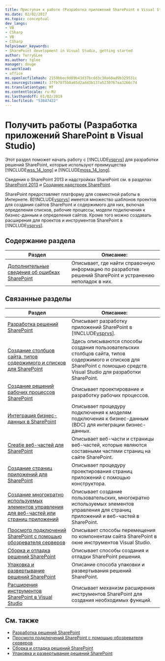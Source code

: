 ```yaml
---
title: Приступая к работе (Разработка приложений SharePoint в Visual Studio) | Документация Майкрософт
ms.date: 02/02/2017
ms.topic: conceptual
dev_langs:
- VB
- CSharp
- VB
- CSharp
helpviewer_keywords:
- SharePoint development in Visual Studio, getting started
author: TerryGLee
ms.author: tglee
manager: douge
ms.workload:
- office
ms.openlocfilehash: 2159bbec0d89b43d37bcdd3c30a60ad9b329531c
ms.sourcegitcommit: 37fb7075b0a65d2add3b137a5230767aa3266c74
ms.translationtype: MT
ms.contentlocale: ru-RU
ms.lasthandoff: 01/02/2019
ms.locfileid: "53847422"
---
```

# <a name="get-started-sharepoint-development-in-visual-studio"></a>Получить работы (Разработка приложений SharePoint в Visual Studio)
  Этот раздел поможет начать работу с [!INCLUDE[vsprvs](../sharepoint/includes/vsprvs-md.md)] для разработки решений SharePoint, которые используют преимущества [!INCLUDE[wss_14_long](../sharepoint/includes/wss-14-long-md.md)] и [!INCLUDE[moss_14_long](../sharepoint/includes/moss-14-long-md.md)].

 Сведения о SharePoint 2013 и надстройках SharePoint см. в разделах [SharePoint 2013](https://msdn.microsoft.com/library/jj162979.aspx) и [Создание надстроек SharePoint](/sharepoint/dev/sp-add-ins/sharepoint-add-ins).

 SharePoint предоставляет платформу для совместной работы в Интернете. В[!INCLUDE[vsprvs](../sharepoint/includes/vsprvs-md.md)] имеется множество шаблонов проектов для создания сайтов SharePoint и содержимого для них, включая определения списков, рабочие процессы, модели подключения к бизнес-данным и определения сайтов. Кроме того можно создавать расширения для проектов и инструментов SharePoint в [!INCLUDE[vsprvs](../sharepoint/includes/vsprvs-md.md)].

## <a name="in-this-section"></a>Содержание раздела

|Раздел|Описание:|
|-----------|-----------------|
|[Дополнительные сведения об ошибках SharePoint](../sharepoint/additional-information-for-sharepoint-errors.md)|Описывает, где найти справочную информацию по разработке решений SharePoint и устранению неполадок в них.|

## <a name="related-sections"></a>Связанные разделы

|Раздел|Описание:|
|-----------|-----------------|
|[Разработка решений SharePoint](../sharepoint/developing-sharepoint-solutions.md)|Описывает разработку приложений SharePoint в [!INCLUDE[vsprvs](../sharepoint/includes/vsprvs-md.md)].|
|[Создание столбцов сайта, типов содержимого и списков для SharePoint](../sharepoint/creating-site-columns-content-types-and-lists-for-sharepoint.md)|Здесь описываются способы создания пользовательских столбцов сайта, типов содержимого и списков для SharePoint с помощью средств Visual Studio для разработки SharePoint.|
|[Создание решений рабочих процессов SharePoint](../sharepoint/creating-sharepoint-workflow-solutions.md)|Описывает проектирование и разработку рабочих процессов.|
|[Интеграция бизнес-данных в SharePoint](../sharepoint/integrating-business-data-into-sharepoint.md)|Описывает процедуру подключения к моделям подключения к бизнес-данным (BDC) для интеграции бизнес-данных.|
|[Creatie веб-частей для SharePoint](../sharepoint/creating-web-parts-for-sharepoint.md)|Описывает веб-части и страницы веб-частей, которые являются составными частями страниц на сайте SharePoint.|
|[Создание страниц приложений для SharePoint](../sharepoint/creating-application-pages-for-sharepoint.md)|Описывает процедуру проектирования страниц приложений с помощью конструктора.|
|[Создание многократно используемых элементов управления для веб-частей или страниц приложений](../sharepoint/creating-reusable-controls-for-web-parts-or-application-pages.md)|Описывает создание пользовательских, многократно используемых элементов управления для страниц приложений и веб-частей в SharePoint.|
|[Просмотр подключений SharePoint с помощью обозревателя серверов](../sharepoint/browsing-sharepoint-connections-using-server-explorer.md)|Описывает способы перемещения по компонентам сайта SharePoint в окне инструментов Visual Studio.|
|[Сборка и отладка решений SharePoint](../sharepoint/building-and-debugging-sharepoint-solutions.md)|Описывает способы создания и отладки SharePoint решения.|
|[Упаковка и развертывание решений SharePoint](../sharepoint/packaging-and-deploying-sharepoint-solutions.md)|Описание способа упаковки и развертывания решений SharePoint.|
|[Расширения инструментов SharePoint в Visual Studio](../sharepoint/extending-the-sharepoint-tools-in-visual-studio.md)|Описывает механизм расширения инструментов SharePoint для создания необходимых функций.|

## <a name="see-also"></a>См. также

- [Разработка решений SharePoint](../sharepoint/developing-sharepoint-solutions.md)
- [Просмотр подключений SharePoint с помощью обозревателя серверов](../sharepoint/browsing-sharepoint-connections-using-server-explorer.md)
- [Сборка и отладка решений SharePoint](../sharepoint/building-and-debugging-sharepoint-solutions.md)
- [Упаковка и развертывание решений SharePoint](../sharepoint/packaging-and-deploying-sharepoint-solutions.md)